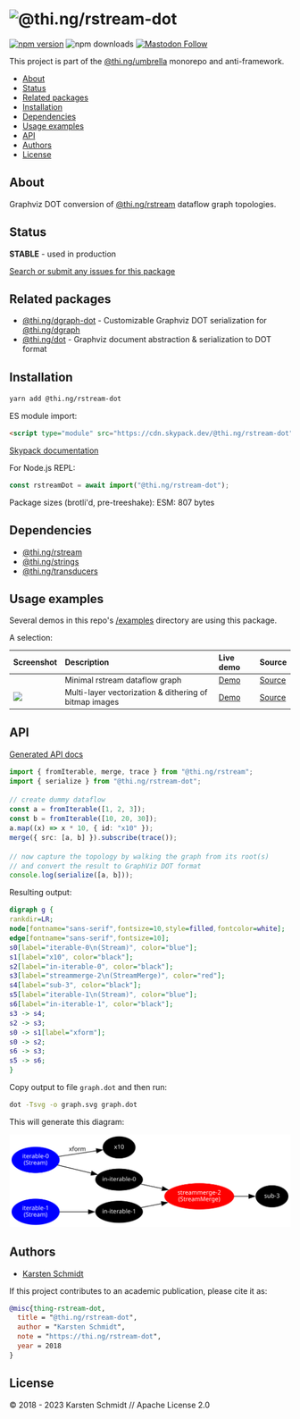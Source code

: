 <!-- This file is generated - DO NOT EDIT! -->
<!-- Please see: https://github.com/thi-ng/umbrella/blob/develop/CONTRIBUTING.md#changes-to-readme-files -->

# ![@thi.ng/rstream-dot](https://media.thi.ng/umbrella/banners-20230807/thing-rstream-dot.svg?5b9e009c)

[![npm version](https://img.shields.io/npm/v/@thi.ng/rstream-dot.svg)](https://www.npmjs.com/package/@thi.ng/rstream-dot)
![npm downloads](https://img.shields.io/npm/dm/@thi.ng/rstream-dot.svg)
[![Mastodon Follow](https://img.shields.io/mastodon/follow/109331703950160316?domain=https%3A%2F%2Fmastodon.thi.ng&style=social)](https://mastodon.thi.ng/@toxi)

This project is part of the
[@thi.ng/umbrella](https://github.com/thi-ng/umbrella/) monorepo and anti-framework.

- [About](#about)
- [Status](#status)
- [Related packages](#related-packages)
- [Installation](#installation)
- [Dependencies](#dependencies)
- [Usage examples](#usage-examples)
- [API](#api)
- [Authors](#authors)
- [License](#license)

## About

Graphviz DOT conversion of [@thi.ng/rstream](https://github.com/thi-ng/umbrella/tree/develop/packages/rstream) dataflow graph topologies.

## Status

**STABLE** - used in production

[Search or submit any issues for this package](https://github.com/thi-ng/umbrella/issues?q=%5Brstream-dot%5D+in%3Atitle)

## Related packages

- [@thi.ng/dgraph-dot](https://github.com/thi-ng/umbrella/tree/develop/packages/dgraph-dot) - Customizable Graphviz DOT serialization for [@thi.ng/dgraph](https://github.com/thi-ng/umbrella/tree/develop/packages/dgraph)
- [@thi.ng/dot](https://github.com/thi-ng/umbrella/tree/develop/packages/dot) - Graphviz document abstraction & serialization to DOT format

## Installation

```bash
yarn add @thi.ng/rstream-dot
```

ES module import:

```html
<script type="module" src="https://cdn.skypack.dev/@thi.ng/rstream-dot"></script>
```

[Skypack documentation](https://docs.skypack.dev/)

For Node.js REPL:

```js
const rstreamDot = await import("@thi.ng/rstream-dot");
```

Package sizes (brotli'd, pre-treeshake): ESM: 807 bytes

## Dependencies

- [@thi.ng/rstream](https://github.com/thi-ng/umbrella/tree/develop/packages/rstream)
- [@thi.ng/strings](https://github.com/thi-ng/umbrella/tree/develop/packages/strings)
- [@thi.ng/transducers](https://github.com/thi-ng/umbrella/tree/develop/packages/transducers)

## Usage examples

Several demos in this repo's
[/examples](https://github.com/thi-ng/umbrella/tree/develop/examples)
directory are using this package.

A selection:

| Screenshot                                                                                                          | Description                                            | Live demo                                              | Source                                                                              |
|:--------------------------------------------------------------------------------------------------------------------|:-------------------------------------------------------|:-------------------------------------------------------|:------------------------------------------------------------------------------------|
|                                                                                                                     | Minimal rstream dataflow graph                         | [Demo](https://demo.thi.ng/umbrella/rstream-dataflow/) | [Source](https://github.com/thi-ng/umbrella/tree/develop/examples/rstream-dataflow) |
| <img src="https://raw.githubusercontent.com/thi-ng/umbrella/develop/assets/examples/trace-bitmap.jpg" width="240"/> | Multi-layer vectorization & dithering of bitmap images | [Demo](https://demo.thi.ng/umbrella/trace-bitmap/)     | [Source](https://github.com/thi-ng/umbrella/tree/develop/examples/trace-bitmap)     |

## API

[Generated API docs](https://docs.thi.ng/umbrella/rstream-dot/)

```ts tangle:export/readme.ts
import { fromIterable, merge, trace } from "@thi.ng/rstream";
import { serialize } from "@thi.ng/rstream-dot";

// create dummy dataflow
const a = fromIterable([1, 2, 3]);
const b = fromIterable([10, 20, 30]);
a.map((x) => x * 10, { id: "x10" });
merge({ src: [a, b] }).subscribe(trace());

// now capture the topology by walking the graph from its root(s)
// and convert the result to GraphViz DOT format
console.log(serialize([a, b]));
```

Resulting output:

```dot tangle:export/readme.dot
digraph g {
rankdir=LR;
node[fontname="sans-serif",fontsize=10,style=filled,fontcolor=white];
edge[fontname="sans-serif",fontsize=10];
s0[label="iterable-0\n(Stream)", color="blue"];
s1[label="x10", color="black"];
s2[label="in-iterable-0", color="black"];
s3[label="streammerge-2\n(StreamMerge)", color="red"];
s4[label="sub-3", color="black"];
s5[label="iterable-1\n(Stream)", color="blue"];
s6[label="in-iterable-1", color="black"];
s3 -> s4;
s2 -> s3;
s0 -> s1[label="xform"];
s0 -> s2;
s6 -> s3;
s5 -> s6;
}
```

Copy output to file `graph.dot` and then run:

```bash
dot -Tsvg -o graph.svg graph.dot
```

This will generate this diagram:

![graphviz output](../../assets/examples/rs-dot-example.svg)

## Authors

- [Karsten Schmidt](https://thi.ng)

If this project contributes to an academic publication, please cite it as:

```bibtex
@misc{thing-rstream-dot,
  title = "@thi.ng/rstream-dot",
  author = "Karsten Schmidt",
  note = "https://thi.ng/rstream-dot",
  year = 2018
}
```

## License

&copy; 2018 - 2023 Karsten Schmidt // Apache License 2.0

